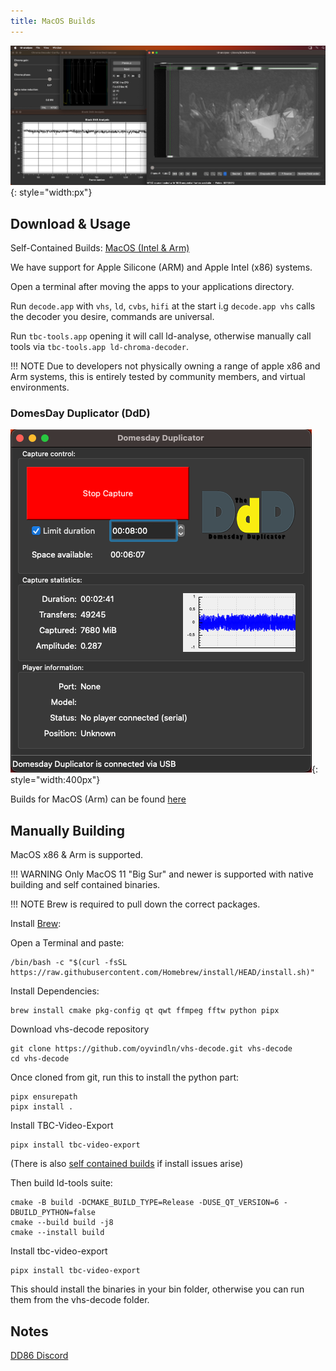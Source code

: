 ```yaml
---
title: MacOS Builds 
---
```


![](assets/ld-analyse-rev7/ld-analyse_MacOS_Apple_M2.png){: style="width:px"}


## Download & Usage


Self-Contained Builds: [MacOS (Intel & Arm)](https://github.com/oyvindln/vhs-decode/releases)

We have support for Apple Silicone (ARM) and Apple Intel (x86) systems.
 
Open a terminal after moving the apps to your applications directory.

Run `decode.app` with `vhs`, `ld`, `cvbs`, `hifi` at the start i.g `decode.app vhs` calls the decoder you desire, commands are universal.

Run `tbc-tools.app` opening it will call ld-analyse, otherwise manually call tools via `tbc-tools.app ld-chroma-decoder`.


!!! NOTE
    Due to developers not physically owning a range of apple x86 and Arm systems, this is entirely tested by community members, and virtual environments.


### DomesDay Duplicator (DdD)


![](assets/images/Hardware/DdD_MacOS_2023-07-15_at_9.09.46_PM.png){: style="width:400px"}


Builds for MacOS (Arm) can be found [here](https://github.com/harrypm/DomesdayDuplicator#macos-software-installation)


## Manually Building

MacOS x86 & Arm is supported.

!!! WARNING
    Only MacOS 11 "Big Sur" and newer is supported with native building and self contained binaries. 

!!! NOTE
    Brew is required to pull down the correct packages.

Install [Brew](https://docs.brew.sh/Installation):

Open a Terminal and paste:

    /bin/bash -c "$(curl -fsSL https://raw.githubusercontent.com/Homebrew/install/HEAD/install.sh)"

Install Dependencies:

    brew install cmake pkg-config qt qwt ffmpeg fftw python pipx

Download vhs-decode repository

    git clone https://github.com/oyvindln/vhs-decode.git vhs-decode
    cd vhs-decode

Once cloned from git, run this to install the python part:

    pipx ensurepath
    pipx install .

Install TBC-Video-Export

    pipx install tbc-video-export

(There is also [self contained builds](https://github.com/JuniorIsAJitterbug/tbc-video-export/releases) if install issues arise)

Then build ld-tools suite:

    cmake -B build -DCMAKE_BUILD_TYPE=Release -DUSE_QT_VERSION=6 -DBUILD_PYTHON=false
    cmake --build build -j8
    cmake --install build 

Install tbc-video-export

    pipx install tbc-video-export

This should install the binaries in your bin folder, otherwise you can run them from the vhs-decode folder.



## Notes  


[DD86 Discord](https://discord.com/channels/665557267189334046/676084498097766451/1126341637962997892)
